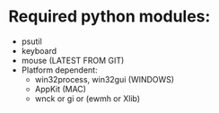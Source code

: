 # Required python modules:
* psutil
* keyboard
* mouse (LATEST FROM GIT)
* Platform dependent:
    * win32process, win32gui (WINDOWS)
    * AppKit (MAC)
    * wnck or gi or (ewmh or Xlib)